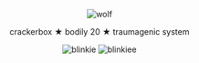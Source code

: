 <p align="center">
  <img src="https://i.imgur.com/dMPxPWd.png" alt="wolf"/>
</p>
<p align="center">
crackerbox ★ bodily 20 ★ traumagenic system
</p>
<p align="center">
<img src="https://github.com/user-attachments/assets/55979f08-f48a-4e68-95e1-f531b3600ba8" alt="blinkie"/> <img src="https://github.com/user-attachments/assets/c86cc418-fe3e-4444-82f6-ef89ce3ed6ae" alt="blinkiee"/>

</p>
